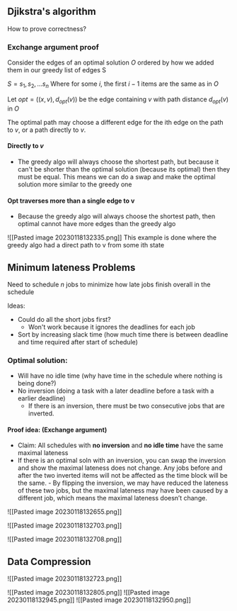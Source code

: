 ## Djikstra's algorithm

How to prove correctness?
	
### Exchange argument proof

Consider the edges of an optimal solution $O$ ordered by how we added them in our greedy list of edges S

$S = s_1, s_2, \dots s_n$
	Where for some $i$, the first $i-1$ items are the same as in $O$
	
Let $opt = ((x,v), d_{opt}(v))$ be the edge containing $v$ with path distance $d_{opt}(v)$ in $O$

The optimal path may choose a different edge for the ith edge on the path to $v$, or a path directly to $v$.

#### Directly to $v$

- The greedy algo will always choose the shortest path, but because it can't be shorter than the optimal solution (because its optimal) then they must be equal. This means we can do a swap and make the optimal solution more similar to the greedy one

#### Opt traverses more than a single edge to v

- Because the greedy algo will always choose the shortest path, then optimal cannot have more edges than the greedy algo

![[Pasted image 20230118132335.png]]
This example is done where the greedy algo had a direct path to v from some ith state

## Minimum lateness Problems

Need to schedule $n$ jobs to minimize how late jobs finish overall in the schedule

Ideas:

- Could do all the short jobs first?
	- Won't work because it ignores the deadlines for each job
- Sort by increasing slack time (how much time there is between deadline and time required after start of schedule)

### Optimal solution:

-   Will have no idle time (why have time in the schedule where nothing is being done?)
-   No inversion (doing a task with a later deadline before a task with a earlier deadline)
	-   If there is an inversion, there must be two consecutive jobs that are inverted.

#### Proof idea: (Exchange argument)

- Claim: All schedules with **no inversion** and **no idle time** have the same maximal lateness
- If there is an optimal soln with an inversion, you can swap the inversion and show the maximal lateness does not change. Any jobs before and after the two inverted items will not be affected as the time block will be the same.
		- By flipping the inversion, we may have reduced the lateness of these two jobs, but the maximal lateness may have been caused by a different job, which means the maximal lateness doesn’t change.

![[Pasted image 20230118132655.png]]

![[Pasted image 20230118132703.png]]

![[Pasted image 20230118132708.png]]

## Data Compression
![[Pasted image 20230118132723.png]]

![[Pasted image 20230118132805.png]]
![[Pasted image 20230118132945.png]]
![[Pasted image 20230118132950.png]]
